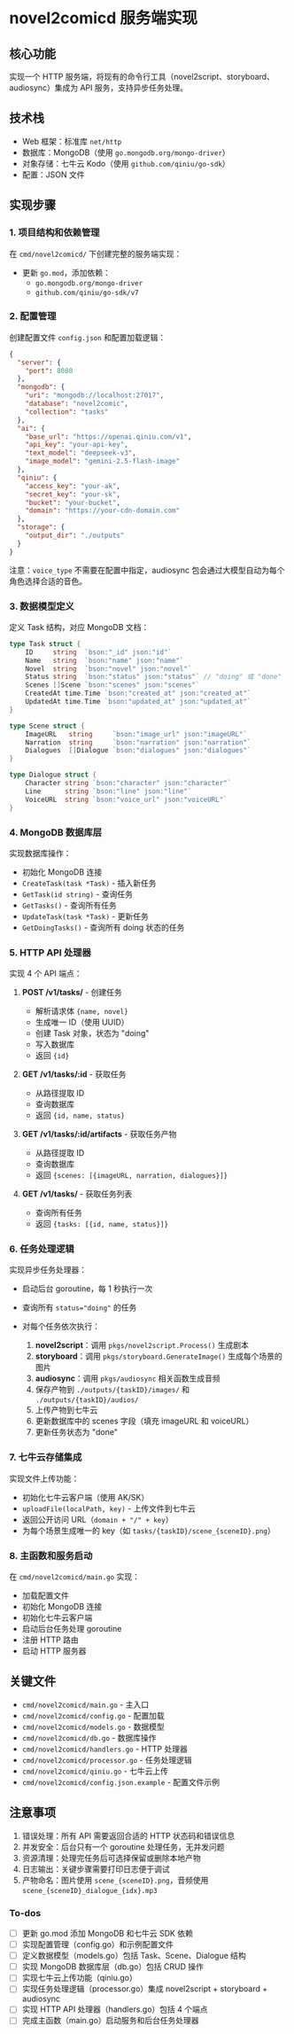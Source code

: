 <!-- cae0a9ff-e797-4e7f-9872-4dfbd73cf16b dd39a5c7-65af-432a-a05c-690d349c09e6 -->
# novel2comicd 服务端实现

## 核心功能

实现一个 HTTP 服务端，将现有的命令行工具（novel2script、storyboard、audiosync）集成为 API 服务，支持异步任务处理。

## 技术栈

- Web 框架：标准库 `net/http`
- 数据库：MongoDB（使用 `go.mongodb.org/mongo-driver`）
- 对象存储：七牛云 Kodo（使用 `github.com/qiniu/go-sdk`）
- 配置：JSON 文件

## 实现步骤

### 1. 项目结构和依赖管理

在 `cmd/novel2comicd/` 下创建完整的服务端实现：

- 更新 `go.mod`，添加依赖：
  - `go.mongodb.org/mongo-driver`
  - `github.com/qiniu/go-sdk/v7`

### 2. 配置管理

创建配置文件 `config.json` 和配置加载逻辑：

```json
{
  "server": {
    "port": 8080
  },
  "mongodb": {
    "uri": "mongodb://localhost:27017",
    "database": "novel2comic",
    "collection": "tasks"
  },
  "ai": {
    "base_url": "https://openai.qiniu.com/v1",
    "api_key": "your-api-key",
    "text_model": "deepseek-v3",
    "image_model": "gemini-2.5-flash-image"
  },
  "qiniu": {
    "access_key": "your-ak",
    "secret_key": "your-sk",
    "bucket": "your-bucket",
    "domain": "https://your-cdn-domain.com"
  },
  "storage": {
    "output_dir": "./outputs"
  }
}
```

注意：`voice_type` 不需要在配置中指定，audiosync 包会通过大模型自动为每个角色选择合适的音色。

### 3. 数据模型定义

定义 Task 结构，对应 MongoDB 文档：

```go
type Task struct {
    ID     string  `bson:"_id" json:"id"`
    Name   string  `bson:"name" json:"name"`
    Novel  string  `bson:"novel" json:"novel"`
    Status string  `bson:"status" json:"status"` // "doing" 或 "done"
    Scenes []Scene `bson:"scenes" json:"scenes"`
    CreatedAt time.Time `bson:"created_at" json:"created_at"`
    UpdatedAt time.Time `bson:"updated_at" json:"updated_at"`
}

type Scene struct {
    ImageURL   string     `bson:"image_url" json:"imageURL"`
    Narration  string     `bson:"narration" json:"narration"`
    Dialogues  []Dialogue `bson:"dialogues" json:"dialogues"`
}

type Dialogue struct {
    Character string `bson:"character" json:"character"`
    Line      string `bson:"line" json:"line"`
    VoiceURL  string `bson:"voice_url" json:"voiceURL"`
}
```

### 4. MongoDB 数据库层

实现数据库操作：

- 初始化 MongoDB 连接
- `CreateTask(task *Task)` - 插入新任务
- `GetTask(id string)` - 查询任务
- `GetTasks()` - 查询所有任务
- `UpdateTask(task *Task)` - 更新任务
- `GetDoingTasks()` - 查询所有 doing 状态的任务

### 5. HTTP API 处理器

实现 4 个 API 端点：

1. **POST /v1/tasks/** - 创建任务

   - 解析请求体 `{name, novel}`
   - 生成唯一 ID（使用 UUID）
   - 创建 Task 对象，状态为 "doing"
   - 写入数据库
   - 返回 `{id}`

2. **GET /v1/tasks/:id** - 获取任务

   - 从路径提取 ID
   - 查询数据库
   - 返回 `{id, name, status}`

3. **GET /v1/tasks/:id/artifacts** - 获取任务产物

   - 从路径提取 ID
   - 查询数据库
   - 返回 `{scenes: [{imageURL, narration, dialogues}]}`

4. **GET /v1/tasks/** - 获取任务列表

   - 查询所有任务
   - 返回 `{tasks: [{id, name, status}]}`

### 6. 任务处理逻辑

实现异步任务处理器：

- 启动后台 goroutine，每 1 秒执行一次
- 查询所有 `status="doing"` 的任务
- 对每个任务依次执行：

  1. **novel2script**：调用 `pkgs/novel2script.Process()` 生成剧本
  2. **storyboard**：调用 `pkgs/storyboard.GenerateImage()` 生成每个场景的图片
  3. **audiosync**：调用 `pkgs/audiosync` 相关函数生成音频
  4. 保存产物到 `./outputs/{taskID}/images/` 和 `./outputs/{taskID}/audios/`
  5. 上传产物到七牛云
  6. 更新数据库中的 scenes 字段（填充 imageURL 和 voiceURL）
  7. 更新任务状态为 "done"

### 7. 七牛云存储集成

实现文件上传功能：

- 初始化七牛云客户端（使用 AK/SK）
- `uploadFile(localPath, key)` - 上传文件到七牛云
- 返回公开访问 URL（`domain + "/" + key`）
- 为每个场景生成唯一的 key（如 `tasks/{taskID}/scene_{sceneID}.png`）

### 8. 主函数和服务启动

在 `cmd/novel2comicd/main.go` 实现：

- 加载配置文件
- 初始化 MongoDB 连接
- 初始化七牛云客户端
- 启动后台任务处理 goroutine
- 注册 HTTP 路由
- 启动 HTTP 服务器

## 关键文件

- `cmd/novel2comicd/main.go` - 主入口
- `cmd/novel2comicd/config.go` - 配置加载
- `cmd/novel2comicd/models.go` - 数据模型
- `cmd/novel2comicd/db.go` - 数据库操作
- `cmd/novel2comicd/handlers.go` - HTTP 处理器
- `cmd/novel2comicd/processor.go` - 任务处理逻辑
- `cmd/novel2comicd/qiniu.go` - 七牛云上传
- `cmd/novel2comicd/config.json.example` - 配置文件示例

## 注意事项

1. 错误处理：所有 API 需要返回合适的 HTTP 状态码和错误信息
2. 并发安全：后台只有一个 goroutine 处理任务，无并发问题
3. 资源清理：处理完任务后可选择保留或删除本地产物
4. 日志输出：关键步骤需要打印日志便于调试
5. 产物命名：图片使用 `scene_{sceneID}.png`，音频使用 `scene_{sceneID}_dialogue_{idx}.mp3`

### To-dos

- [ ] 更新 go.mod 添加 MongoDB 和七牛云 SDK 依赖
- [ ] 实现配置管理（config.go）和示例配置文件
- [ ] 定义数据模型（models.go）包括 Task、Scene、Dialogue 结构
- [ ] 实现 MongoDB 数据库层（db.go）包括 CRUD 操作
- [ ] 实现七牛云上传功能（qiniu.go）
- [ ] 实现任务处理逻辑（processor.go）集成 novel2script + storyboard + audiosync
- [ ] 实现 HTTP API 处理器（handlers.go）包括 4 个端点
- [ ] 完成主函数（main.go）启动服务和后台任务处理器